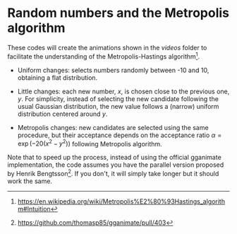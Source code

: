 # Random numbers and the Metropolis algorithm

These codes will create the animations shown in the *videos* folder to facilitate the understanding of the Metropolis-Hastings algorithm[^1].

- Uniform changes: selects numbers randomly between -10 and 10, obtaining a flat distribution.

- Little changes: each new number, $x$, is chosen close to the previous one, $y$. For simplicity, instead of selecting the new candidate following the usual Gaussian distribution, the new value follows a (narrow) uniform distribution centered around $y$.

- Metropolis changes: new candidates are selected using the same procedure, but their acceptance depends on the acceptance ratio $\alpha = \exp(-20(x^2-y^2))$ following Metropolis algorithm.

Note that to speed up the process, instead of using the official gganimate implementation, the code assumes you have the parallel version proposed by Henrik Bengtsson[^2]. If you don't, it will simply take longer but it should work the same.


[^1]: https://en.wikipedia.org/wiki/Metropolis%E2%80%93Hastings_algorithm#Intuition
[^2]: https://github.com/thomasp85/gganimate/pull/403
